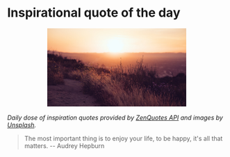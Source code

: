 # Inspirational quote of the day

<p align="center">
    <img src="./data/photo.jpeg" alt="Beautiful nature photo" width="320" height="180">
</p>

*Daily dose of inspiration quotes provided by [ZenQuotes API](https://zenquotes.io/) and images by [Unsplash](https://unsplash.com/).*

> The most important thing is to enjoy your life, to be happy, it's all that matters.
> -- Audrey Hepburn
